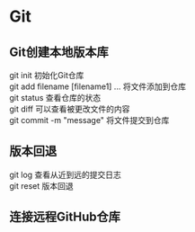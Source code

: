 # Git
## Git创建本地版本库
git init    初始化Git仓库  
git add filename [filename1] ...    将文件添加到仓库  
git status  查看仓库的状态  
git diff    可以查看被更改文件的内容    
git commit -m "message" 将文件提交到仓库  
## 版本回退  
git log     查看从近到远的提交日志  
git reset   版本回退

## 连接远程GitHub仓库  
